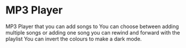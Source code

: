 # MP3 Player
MP3 Player that you can add songs to
You can choose between adding multiple songs or adding one song
you can rewind and forward with the playlist
You can invert the colours to make a dark mode.
